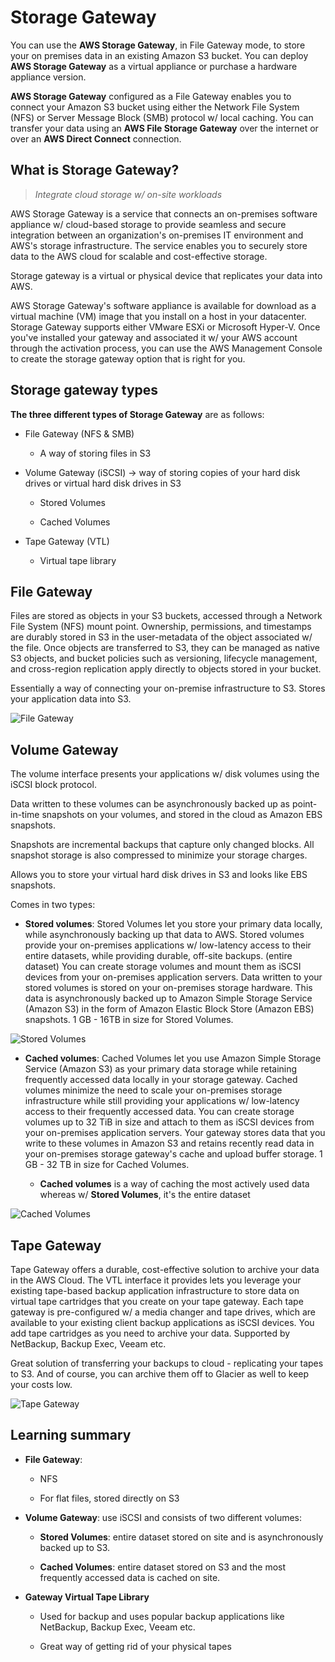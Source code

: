# Storage Gateway

You can use the **AWS Storage Gateway**, in File Gateway mode, to store your on premises data in an existing Amazon S3 bucket. You can deploy **AWS Storage Gateway** as a virtual appliance or purchase a hardware appliance version.

**AWS Storage Gateway** configured as a File Gateway enables you to connect your Amazon S3 bucket using either the Network File System (NFS) or Server Message Block (SMB) protocol w/ local caching. You can transfer your data using an **AWS File Storage Gateway** over the internet or over an **AWS Direct Connect** connection.

## What is Storage Gateway?

> *Integrate cloud storage w/ on-site workloads*

AWS Storage Gateway is a service that connects an on-premises software appliance w/ cloud-based storage to provide seamless and secure integration between an organization's on-premises IT environment and AWS's storage infrastructure. The service enables you to securely store data to the AWS cloud for scalable and cost-effective storage.

Storage gateway is a virtual or physical device that replicates your data into AWS.

AWS Storage Gateway's software appliance is available for download as a virtual machine (VM) image that you install on a host in your datacenter. Storage Gateway supports either VMware ESXi or Microsoft Hyper-V. Once you've installed your gateway and associated it w/ your AWS account through the activation process, you can use the AWS Management Console to create the storage gateway option that is right for you.

## Storage gateway types

**The three different types of Storage Gateway** are as follows:

* File Gateway (NFS & SMB)

    * A way of storing files in S3

* Volume Gateway (iSCSI) → way of storing copies of your hard disk drives or virtual hard disk drives in S3

    * Stored Volumes

    * Cached Volumes

* Tape Gateway (VTL)

    * Virtual tape library

## File Gateway

Files are stored as objects in your S3 buckets, accessed through a Network File System (NFS) mount point. Ownership, permissions, and timestamps are durably stored in S3 in the user-metadata of the object associated w/ the file. Once objects are transferred to S3, they can be managed as native S3 objects, and bucket policies such as versioning, lifecycle management, and cross-region replication apply directly to objects stored in your bucket.

Essentially a way of connecting your on-premise infrastructure to S3. Stores your application data into S3.

![File Gateway](../../../../img/aws/simple-storage-service/storage-gateway/file-gateway.png)

## Volume Gateway

The volume interface presents your applications w/ disk volumes using the iSCSI block protocol.

Data written to these volumes can be asynchronously backed up as point-in-time snapshots on your volumes, and stored in the cloud as Amazon EBS snapshots.

Snapshots are incremental backups that capture only changed blocks. All snapshot storage is also compressed to minimize your storage charges.

Allows you to store your virtual hard disk drives in S3 and looks like EBS snapshots.

Comes in two types:

* **Stored volumes**: Stored Volumes let you store your primary data locally, while asynchronously backing up that data to AWS. Stored volumes provide your on-premises applications w/ low-latency access to their entire datasets, while providing durable, off-site backups. (entire dataset) You can create storage volumes and mount them as iSCSI devices from your on-premises application servers. Data written to your stored volumes is stored on your on-premises storage hardware. This data is asynchronously backed up to Amazon Simple Storage Service (Amazon S3) in the form of Amazon Elastic Block Store (Amazon EBS) snapshots. 1 GB - 16TB in size for Stored Volumes.

![Stored Volumes](../../../../img/aws/simple-storage-service/storage-gateway/stored-volume.png)

* **Cached volumes**: Cached Volumes let you use Amazon Simple Storage Service (Amazon S3) as your primary data storage while retaining frequently accessed data locally in your storage gateway. Cached volumes minimize the need to scale your on-premises storage infrastructure while still providing your applications w/ low-latency access to their frequently accessed data. You can create storage volumes up to 32 TiB in size and attach to them as iSCSI devices from your on-premises application servers. Your gateway stores data that you write to these volumes in Amazon S3 and retains recently read data in your on-premises storage gateway's cache and upload buffer storage. 1 GB - 32 TB in size for Cached Volumes.

    *  **Cached volumes** is a way of caching the most actively used data whereas w/ **Stored Volumes**, it's the entire dataset

![Cached Volumes](../../../../img/aws/simple-storage-service/storage-gateway/cached-volume.png)

## Tape Gateway

Tape Gateway offers a durable, cost-effective solution to archive your data in the AWS Cloud. The VTL interface it provides lets you leverage your existing tape-based backup application infrastructure to store data on virtual tape cartridges that you create on your tape gateway. Each tape gateway is pre-configured w/ a media changer and tape drives, which are available to your existing client backup applications as iSCSI devices. You add tape cartridges as you need to archive your data. Supported by NetBackup, Backup Exec, Veeam etc.

Great solution of transferring your backups to cloud - replicating your tapes to S3. And of course, you can archive them off to Glacier as well to keep your costs low.

![Tape Gateway](../../../../img/aws/simple-storage-service/storage-gateway/tape-gateway.png)


## Learning summary

* **File Gateway**: 

    * NFS
    
    * For flat files, stored directly on S3

* **Volume Gateway**: use iSCSI and consists of two different volumes:

    * **Stored Volumes**: entire dataset stored on site and is asynchronously backed up to S3.

    * **Cached Volumes**: entire dataset stored on S3 and the most frequently accessed data is cached on site.

* **Gateway Virtual Tape Library**

    * Used for backup and uses popular backup applications like NetBackup, Backup Exec, Veeam etc.

    * Great way of getting rid of your physical tapes

